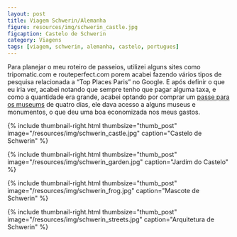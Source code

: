 ```yaml
---
layout: post
title: Viagem Schwerin/Alemanha
figure: resources/img/schwerin_castle.jpg
figcaption: Castelo de Schwerin
category: Viagens
tags: [viagem, schwerin, alemanha, castelo, portugues]
---
```

<!--more-->
Para planejar o meu roteiro de passeios, utilizei alguns sites como tripomatic.com e routeperfect.com porem acabei fazendo vários tipos de pesquisa relacionada a “Top Places Paris” no Google. E após definir o que eu iria ver, acabei notando que sempre tenho que pagar alguma taxa, e como a quantidade era grande, acabei optando por comprar um <a href="http://en.parismuseumpass.com/" target="_blank">passe para os museums</a> de quatro dias, ele dava acesso a alguns museus e monumentos, o que deu uma boa economizada nos meus gastos.

{% include thumbnail-right.html thumbsize="thumb_post" image="/resources/img/schwerin_castle.jpg" caption="Castelo de Schwerin" %}

{% include thumbnail-right.html thumbsize="thumb_post" image="/resources/img/schwerin_garden.jpg" caption="Jardim do Castelo" %}

{% include thumbnail-right.html thumbsize="thumb_post" image="/resources/img/schwerin_frog.jpg" caption="Mascote de Schwerin" %}

{% include thumbnail-right.html thumbsize="thumb_post" image="/resources/img/schwerin_streets.jpg" caption="Arquitetura de Schwerin" %}